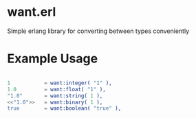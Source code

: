 # want.erl

Simple erlang library for converting between types conveniently

# Example Usage

```erlang

1 			= want:integer( "1" ),
1.0 		= want:float( "1" ),
"1.0"		= want:string( 1 ),
<<"1.0">>	= want:binary( 1 ),
true		= want:boolean( "true" ),
	
```
